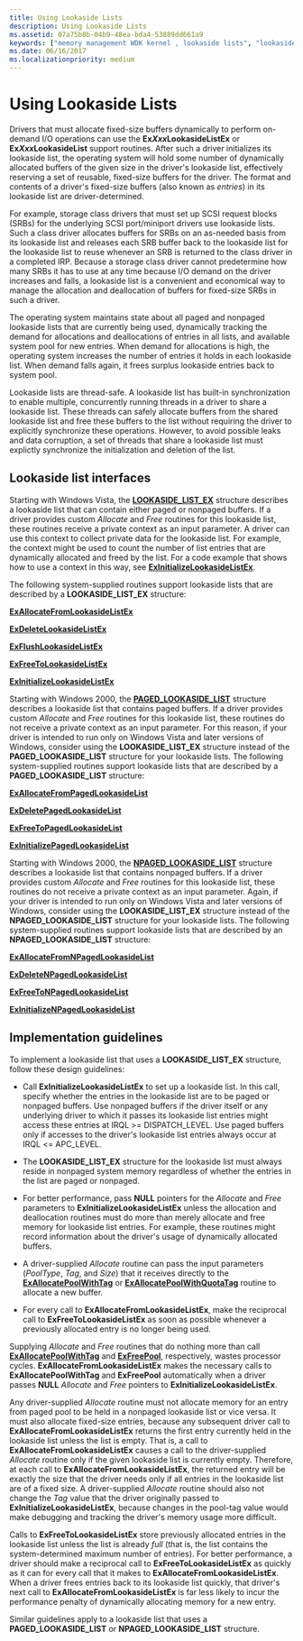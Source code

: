 ```yaml
---
title: Using Lookaside Lists
description: Using Lookaside Lists
ms.assetid: 07a75b8b-04b9-48ea-bda4-53889dd661a9
keywords: ["memory management WDK kernel , lookaside lists", "lookaside lists WDK kernel", "fixed-size buffer allocations WDK kernel", "ExXxxLookasideList routines WDK", "entries WDK lookaside", "nonpaged lookaside lists WDK kernel", "paged lookaside lists WDK kernel", "Allocate routine WDK memory", "Free routine WDK memory"]
ms.date: 06/16/2017
ms.localizationpriority: medium
---
```


# Using Lookaside Lists





Drivers that must allocate fixed-size buffers dynamically to perform on-demand I/O operations can use the **Ex*Xxx*LookasideListEx** or **Ex*Xxx*LookasideList** support routines. After such a driver initializes its lookaside list, the operating system will hold some number of dynamically allocated buffers of the given size in the driver's lookaside list, effectively reserving a set of reusable, fixed-size buffers for the driver. The format and contents of a driver's fixed-size buffers (also known as *entries*) in its lookaside list are driver-determined.

For example, storage class drivers that must set up SCSI request blocks (SRBs) for the underlying SCSI port/miniport drivers use lookaside lists. Such a class driver allocates buffers for SRBs on an as-needed basis from its lookaside list and releases each SRB buffer back to the lookaside list for the lookaside list to reuse whenever an SRB is returned to the class driver in a completed IRP. Because a storage class driver cannot predetermine how many SRBs it has to use at any time because I/O demand on the driver increases and falls, a lookaside list is a convenient and economical way to manage the allocation and deallocation of buffers for fixed-size SRBs in such a driver.

The operating system maintains state about all paged and nonpaged lookaside lists that are currently being used, dynamically tracking the demand for allocations and deallocations of entries in all lists, and available system pool for new entries. When demand for allocations is high, the operating system increases the number of entries it holds in each lookaside list. When demand falls again, it frees surplus lookaside entries back to system pool.

Lookaside lists are thread-safe. A lookaside list has built-in synchronization to enable multiple, concurrently running threads in a driver to share a lookaside list. These threads can safely allocate buffers from the shared lookaside list and free these buffers to the list without requiring the driver to explicitly synchronize these operations. However, to avoid possible leaks and data corruption, a set of threads that share a lookaside list must explictly synchronize the initialization and deletion of the list.

## Lookaside list interfaces


Starting with Windows Vista, the [**LOOKASIDE\_LIST\_EX**](https://docs.microsoft.com/windows-hardware/drivers/kernel/eprocess) structure describes a lookaside list that can contain either paged or nonpaged buffers. If a driver provides custom *Allocate* and *Free* routines for this lookaside list, these routines receive a private context as an input parameter. A driver can use this context to collect private data for the lookaside list. For example, the context might be used to count the number of list entries that are dynamically allocated and freed by the list. For a code example that shows how to use a context in this way, see [**ExInitializeLookasideListEx**](https://docs.microsoft.com/windows-hardware/drivers/ddi/content/wdm/nf-wdm-exinitializelookasidelistex).

The following system-supplied routines support lookaside lists that are described by a **LOOKASIDE\_LIST\_EX** structure:

[**ExAllocateFromLookasideListEx**](https://docs.microsoft.com/windows-hardware/drivers/ddi/content/wdm/nf-wdm-exallocatefromlookasidelistex)

[**ExDeleteLookasideListEx**](https://docs.microsoft.com/windows-hardware/drivers/ddi/content/wdm/nf-wdm-exdeletelookasidelistex)

[**ExFlushLookasideListEx**](https://docs.microsoft.com/windows-hardware/drivers/ddi/content/wdm/nf-wdm-exflushlookasidelistex)

[**ExFreeToLookasideListEx**](https://docs.microsoft.com/windows-hardware/drivers/ddi/content/wdm/nf-wdm-exfreetolookasidelistex)

[**ExInitializeLookasideListEx**](https://docs.microsoft.com/windows-hardware/drivers/ddi/content/wdm/nf-wdm-exinitializelookasidelistex)

Starting with Windows 2000, the [**PAGED\_LOOKASIDE\_LIST**](https://docs.microsoft.com/windows-hardware/drivers/kernel/eprocess) structure describes a lookaside list that contains paged buffers. If a driver provides custom *Allocate* and *Free* routines for this lookaside list, these routines do not receive a private context as an input parameter. For this reason, if your driver is intended to run only on Windows Vista and later versions of Windows, consider using the **LOOKASIDE\_LIST\_EX** structure instead of the **PAGED\_LOOKASIDE\_LIST** structure for your lookaside lists. The following system-supplied routines support lookaside lists that are described by a **PAGED\_LOOKASIDE\_LIST** structure:

[**ExAllocateFromPagedLookasideList**](https://docs.microsoft.com/windows-hardware/drivers/ddi/content/wdm/nf-wdm-exallocatefrompagedlookasidelist)

[**ExDeletePagedLookasideList**](https://docs.microsoft.com/windows-hardware/drivers/ddi/content/wdm/nf-wdm-exdeletepagedlookasidelist)

[**ExFreeToPagedLookasideList**](https://docs.microsoft.com/windows-hardware/drivers/ddi/content/wdm/nf-wdm-exfreetopagedlookasidelist)

[**ExInitializePagedLookasideList**](https://docs.microsoft.com/windows-hardware/drivers/ddi/content/wdm/nf-wdm-exinitializepagedlookasidelist)

Starting with Windows 2000, the [**NPAGED\_LOOKASIDE\_LIST**](https://docs.microsoft.com/windows-hardware/drivers/kernel/eprocess) structure describes a lookaside list that contains nonpaged buffers. If a driver provides custom *Allocate* and *Free* routines for this lookaside list, these routines do not receive a private context as an input parameter. Again, if your driver is intended to run only on Windows Vista and later versions of Windows, consider using the **LOOKASIDE\_LIST\_EX** structure instead of the **NPAGED\_LOOKASIDE\_LIST** structure for your lookaside lists. The following system-supplied routines support lookaside lists that are described by an **NPAGED\_LOOKASIDE\_LIST** structure:

[**ExAllocateFromNPagedLookasideList**](https://docs.microsoft.com/windows-hardware/drivers/ddi/content/wdm/nf-wdm-exallocatefromnpagedlookasidelist)

[**ExDeleteNPagedLookasideList**](https://docs.microsoft.com/windows-hardware/drivers/ddi/content/wdm/nf-wdm-exdeletenpagedlookasidelist)

[**ExFreeToNPagedLookasideList**](https://docs.microsoft.com/windows-hardware/drivers/ddi/content/wdm/nf-wdm-exfreetonpagedlookasidelist)

[**ExInitializeNPagedLookasideList**](https://docs.microsoft.com/windows-hardware/drivers/ddi/content/wdm/nf-wdm-exinitializenpagedlookasidelist)

## Implementation guidelines


To implement a lookaside list that uses a **LOOKASIDE\_LIST\_EX** structure, follow these design guidelines:

-   Call **ExInitializeLookasideListEx** to set up a lookaside list. In this call, specify whether the entries in the lookaside list are to be paged or nonpaged buffers. Use nonpaged buffers if the driver itself or any underlying driver to which it passes its lookaside list entries might access these entries at IRQL &gt;= DISPATCH\_LEVEL. Use paged buffers only if accesses to the driver's lookaside list entries always occur at IRQL &lt;= APC\_LEVEL.

-   The **LOOKASIDE\_LIST\_EX** structure for the lookaside list must always reside in nonpaged system memory regardless of whether the entries in the list are paged or nonpaged.

-   For better performance, pass **NULL** pointers for the *Allocate* and *Free* parameters to **ExInitializeLookasideListEx** unless the allocation and deallocation routines must do more than merely allocate and free memory for lookaside list entries. For example, these routines might record information about the driver's usage of dynamically allocated buffers.

-   A driver-supplied *Allocate* routine can pass the input parameters (*PoolType*, *Tag*, and *Size*) that it receives directly to the [**ExAllocatePoolWithTag**](https://docs.microsoft.com/windows-hardware/drivers/ddi/content/wdm/nf-wdm-exallocatepoolwithtag) or [**ExAllocatePoolWithQuotaTag**](https://docs.microsoft.com/windows-hardware/drivers/ddi/content/wdm/nf-wdm-exallocatepoolwithquotatag) routine to allocate a new buffer.

-   For every call to **ExAllocateFromLookasideListEx**, make the reciprocal call to **ExFreeToLookasideListEx** as soon as possible whenever a previously allocated entry is no longer being used.

Supplying *Allocate* and *Free* routines that do nothing more than call [**ExAllocatePoolWithTag**](https://docs.microsoft.com/windows-hardware/drivers/ddi/content/wdm/nf-wdm-exallocatepoolwithtag) and [**ExFreePool**](https://docs.microsoft.com/windows-hardware/drivers/ddi/content/ntddk/nf-ntddk-exfreepool), respectively, wastes processor cycles. **ExAllocateFromLookasideListEx** makes the necessary calls to **ExAllocatePoolWithTag** and **ExFreePool** automatically when a driver passes **NULL** *Allocate* and *Free* pointers to **ExInitializeLookasideListEx**.

Any driver-supplied *Allocate* routine must not allocate memory for an entry from paged pool to be held in a nonpaged lookaside list or vice versa. It must also allocate fixed-size entries, because any subsequent driver call to **ExAllocateFromLookasideListEx** returns the first entry currently held in the lookaside list unless the list is empty. That is, a call to **ExAllocateFromLookasideListEx** causes a call to the driver-supplied *Allocate* routine only if the given lookaside list is currently empty. Therefore, at each call to **ExAllocateFromLookasideListEx**, the returned entry will be exactly the size that the driver needs only if all entries in the lookaside list are of a fixed size. A driver-supplied *Allocate* routine should also not change the *Tag* value that the driver originally passed to **ExInitializeLookasideListEx**, because changes in the pool-tag value would make debugging and tracking the driver's memory usage more difficult.

Calls to **ExFreeToLookasideListEx** store previously allocated entries in the lookaside list unless the list is already *full* (that is, the list contains the system-determined maximum number of entries). For better performance, a driver should make a reciprocal call to **ExFreeToLookasideListEx** as quickly as it can for every call that it makes to **ExAllocateFromLookasideListEx**. When a driver frees entries back to its lookaside list quickly, that driver's next call to **ExAllocateFromLookasideListEx** is far less likely to incur the performance penalty of dynamically allocating memory for a new entry.

Similar guidelines apply to a lookaside list that uses a **PAGED\_LOOKASIDE\_LIST** or **NPAGED\_LOOKASIDE\_LIST** structure.

 

 




